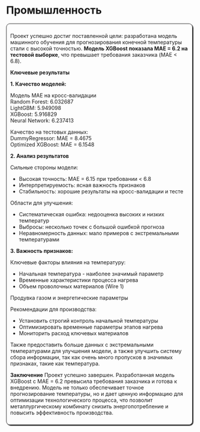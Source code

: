 # Промышленность


<div  style="border-radius: 10px; box-shadow: 2px 2px 2px; border: 1px solid; padding: 10px ">


    
Проект успешно достиг поставленной цели: разработана модель машинного обучения для прогнозирования конечной температуры стали с высокой точностью. **Модель XGBoost показала MAE = 6.2 на тестовой выборке**, что превышает требования заказчика (MAE < 6.8).

**Ключевые результаты**

**1. Качество моделей:**

Модель	MAE на кросс-валидации      
Random Forest:  	6.032687       
LightGBM:	    5.949098      
XGBoost:  	    5.916829      
Neural Network:	6.237413

        

Качество на тестовых данных:       
DummyRegressor: MAE = 8.4675      
Optimized XGBoost: MAE = 6.1548    

**2. Анализ результатов**

Сильные стороны модели:

- Высокая точность: MAE = 6.15 при требовании < 6.8
- Интерпретируемость: ясная важность признаков
- Стабильность: хорошие результаты на кросс-валидации и тесте

Области для улучшения:
    
- Систематическая ошибка: недооценка высоких и низких температур
- Выбросы: несколько точек с большой ошибкой прогноза
- Неравномерность данных: мало примеров с экстремальными температурами

**3. Важность признаков:**    
    
Ключевые факторы влияния на температуру:     
    
- Начальная температура - наиболее значимый параметр
- Временные характеристики процесса нагрева
- Объем проволочных материалов (Wire 1)

Продувка газом и энергетические параметры

Рекомендации для производства:
- Установить строгий контроль начальной температуры
- Оптимизировать временные параметры этапов нагрева
- Мониторить расход ключевых материалов
    
Также предоставить больше данных с экстремальными температурами для улучшения модели, а также улучшить систему сбора информации, так как очень много пропусков в значимых признаках, такие как температура.

**Заключение**
Проект успешно завершен. Разработанная модель XGBoost с MAE = 6.2 превысила требования заказчика и готова к внедрению. Модель не только обеспечивает точное прогнозирование температуры, но и дает ценную информацию для оптимизации технологического процесса, что позволит металлургическому комбинату снизить энергопотребление и повысить эффективность производства.


 </div>